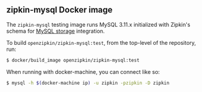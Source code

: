 ## zipkin-mysql Docker image

The `zipkin-mysql` testing image runs MySQL 3.11.x initialized with Zipkin's schema for
[MySQL storage](../../../zipkin-storage/mysql-v1) integration.

To build `openzipkin/zipkin-mysql:test`, from the top-level of the repository, run:
```bash
$ docker/build_image openzipkin/zipkin-mysql:test
```

When running with docker-machine, you can connect like so:

```bash
$ mysql -h $(docker-machine ip) -u zipkin -pzipkin -D zipkin
```
